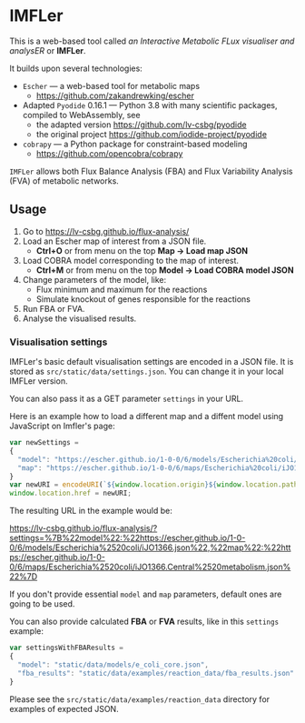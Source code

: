 # IMFLer

This is a web-based tool called *an Interactive Metabolic FLux visualiser and analysER* or **IMFLer**.

It builds upon several technologies:
* `Escher` &#8212; a web-based tool for metabolic maps
    * https://github.com/zakandrewking/escher
* Adapted `Pyodide` 0.16.1 &#8212; Python 3.8 with many scientific packages, compiled to WebAssembly, see
    * the adapted version https://github.com/lv-csbg/pyodide
    * the original project https://github.com/iodide-project/pyodide
* `cobrapy` &#8212; a Python package for constraint-based modeling
    * https://github.com/opencobra/cobrapy

`IMFLer` allows both Flux Balance Analysis (FBA) and Flux Variability Analysis (FVA) of metabolic networks.

## Usage

1. Go to https://lv-csbg.github.io/flux-analysis/
2. Load an Escher map of interest from a JSON file.
    * **Ctrl+O** or from menu on the top **Map -> Load map JSON**
3. Load COBRA model corresponding to the map of interest.
    * **Ctrl+M** or from menu on the top **Model -> Load COBRA model JSON**
4. Change parameters of the model, like:
    * Flux minimum and maximum for the reactions
    * Simulate knockout of genes responsible for the reactions
5. Run FBA or FVA.
6. Analyse the visualised results.

### Visualisation settings
IMFLer's basic default visualisation settings are encoded in a JSON file.
It is stored as `src/static/data/settings.json`. You can change it in your local IMFLer version.

You can also pass it as a GET parameter `settings` in your URL.

Here is an example how to load a different map and a diffent model using JavaScript on Imfler's page:
```js
var newSettings = 
{
  "model": "https://escher.github.io/1-0-0/6/models/Escherichia%20coli/iJO1366.json",
  "map": "https://escher.github.io/1-0-0/6/maps/Escherichia%20coli/iJO1366.Central%20metabolism.json"
}
var newURI = encodeURI(`${window.location.origin}${window.location.pathname}?settings=${JSON.stringify(newSettings)}`);
window.location.href = newURI;
```
The resulting URL in the example would be:

https://lv-csbg.github.io/flux-analysis/?settings=%7B%22model%22:%22https://escher.github.io/1-0-0/6/models/Escherichia%2520coli/iJO1366.json%22,%22map%22:%22https://escher.github.io/1-0-0/6/maps/Escherichia%2520coli/iJO1366.Central%2520metabolism.json%22%7D

If you don't provide essential `model` and `map` parameters, default ones are going to be used.

You can also provide calculated **FBA** or **FVA** results, like in this `settings` example:
```js
var settingsWithFBAResults = 
{
  "model": "static/data/models/e_coli_core.json",
  "fba_results": "static/data/examples/reaction_data/fba_results.json"
}
```

Please see the `src/static/data/examples/reaction_data` directory for examples of expected JSON.
